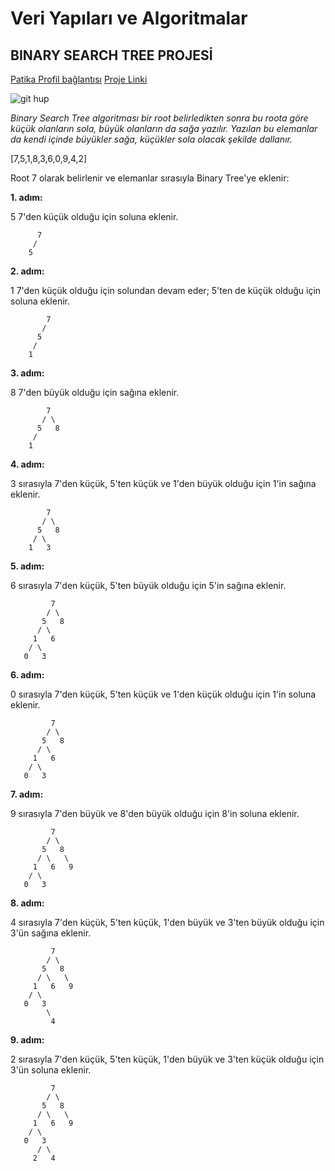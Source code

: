 # Veri Yapıları ve Algoritmalar 

## **BINARY SEARCH TREE PROJESİ**

[Patika Profil bağlantısı](https://app.patika.dev/itaskin)
[Proje Linki](https://app.patika.dev/courses/veri-yapilari-ve-algoritmalar/binary-search-tree-proje)


![git hup](https://github.com/itaskinn/kodluyoruzilkrepo/blob/main/Patika.dev_Veri%20yap%C4%B1lar%C4%B1%20ve%20algoritmalar/Binary%20Search.png)

*Binary Search Tree algoritması bir root belirledikten sonra bu roota göre küçük olanların sola, büyük olanların da sağa yazılır. Yazılan bu elemanlar da kendi içinde büyükler sağa, küçükler sola olacak şekilde dallanır.*

[7,5,1,8,3,6,0,9,4,2]

Root 7 olarak belirlenir ve elemanlar sırasıyla Binary Tree'ye eklenir:

**1. adım:**

5 7'den küçük olduğu için soluna eklenir.
```
      7
     /
    5
```
**2. adım:**

1 7'den küçük olduğu için solundan devam eder; 5'ten de küçük olduğu için soluna eklenir.
```
        7
       /
      5
     /
    1
```
**3. adım:**

8 7'den büyük olduğu için sağına eklenir.
```
        7
       / \
      5   8
     /
    1
```
**4. adım:** 

3 sırasıyla 7'den küçük, 5'ten küçük ve 1'den büyük olduğu için 1'in sağına eklenir.
```
        7
       / \
      5   8
     / \
    1   3
```
**5. adım:**

6 sırasıyla 7'den küçük, 5'ten büyük olduğu için 5'in sağına eklenir.
```
         7
        / \
       5   8
      / \
     1   6
    / \
   0   3
```
**6. adım:** 

 0 sırasıyla 7'den küçük, 5'ten küçük ve 1'den küçük olduğu için 1'in soluna eklenir.
```
         7
        / \
       5   8
      / \  
     1   6  
    / \
   0   3
```
**7. adım:**

9 sırasıyla 7'den büyük ve 8'den büyük olduğu için 8'in soluna eklenir.
```
         7
        / \
       5   8
      / \   \
     1   6   9
    / \
   0   3
```
**8. adım:** 

4 sırasıyla 7'den küçük, 5'ten küçük, 1'den büyük ve 3'ten büyük olduğu için 3'ün sağına eklenir.
```
         7
        / \
       5   8
      / \   \
     1   6   9
    / \
   0   3
        \
         4
```
**9. adım:**

2 sırasıyla 7'den küçük, 5'ten küçük, 1'den büyük ve 3'ten küçük olduğu için 3'ün soluna eklenir.
```
         7
        / \
       5   8
      / \   \
     1   6   9
    / \
   0   3
      / \
     2   4

```
